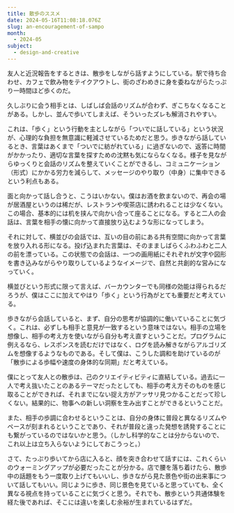 ```yaml
---
title: 散歩のススメ
date: 2024-05-16T11:08:18.076Z
slug: an-encouragement-of-sampo
month:
  - 2024-05
subject:
  - design-and-creative
---
```

友人と近況報告をするときは、散歩をしながら話すようにしている。駅で待ち合わせ、カフェで飲み物をテイクアウトし、街のざわめきに身を委ねながらたっぷり一時間ほど歩くのだ。

久しぶりに会う相手とは、しばしば会話のリズムが合わず、ぎこちなくなることがある。しかし、並んで歩いてしまえば、そういったズレも解消されやすい。

これは、「歩く」という行動を主としながら「ついでに話している」という状況が、心理的な負担を無意識に軽減させているためだと思う。歩きながら話しているとき、言葉はあくまで「ついでに紡がれている」に過ぎないので、返答に時間がかかったり、適切な言葉を探すための沈黙も気にならなくなる。様子を見ながらゆっくりと会話のリズムを整えていくことができるし、コミュニケーション（形式）にかかる労力を減らして、メッセージのやり取り（中身）に集中できるという利点もある。

面と向かって話し合うと、こうはいかない。僕はお酒を飲まないので、再会の場が居酒屋というのは稀だが、レストランや喫茶店に誘われることは少なくない。この場合、基本的には机を挟んで向かい合って座ることになる。すると二人の会話は、言葉を相手の懐に向かって直接放り込むような形になってしまう。

それに対して、横並びの会話では、互いの目の前にある共有空間に向かって言葉を放り入れる形になる。投げ込まれた言葉は、そのまましばらくふわふわと二人の前を漂っている。この状態での会話は、一つの画用紙にそれぞれが文字や図形を書き込みながらやり取りしているようなイメージで、自然と共創的な営みになっていく。

横並びという形式に限って言えば、バーカウンターでも同様の効能は得られるだろうが、僕はここに加えてやはり「歩く」という行為がとても重要だと考えている。

歩きながら会話していると、まず、自分の思考が協調的に働いていることに気づく。これは、必ずしも相手と意見が一致するという意味ではない。相手の立場を想像し、相手の考え方を使いながら自分も考え直すということだ。プログラムに例えるなら、レスポンスを読むだけではなく、ログを読み解きながらアルゴリズムを想像するようなものである。そして僕は、こうした調和を助けているのが「散歩による歩幅や速度の身体的な同期」だと考えている。

僕にとって友人との散歩は、己のクリエイティビティに直結している。過去に一人で考え抜いたことのあるテーマだったとしても、相手の考え方そのものを感じ取ることができれば、それまでにない捉え方がアッサリ見つかることだって珍しくない。結果的に、物事への新しい洞察を生み出すことができるということだ。

また、相手の歩調に合わせるということは、自分の身体に普段と異なるリズムやペースが刻まれるということであり、それが普段と違った発想を誘発することにも繋がっているのではないかと思う。（しかし科学的なことは分からないので、これ以上は立ち入らないようにしておこうっと。）

さて、たっぷり歩いてから店に入ると、顔を突き合わせて話すには、これくらいのウォーミングアップが必要だったことが分かる。店で腰を落ち着けたら、散歩中の話題をもう一度取り上げてもいいし、歩きながら見た景色や街の出来事について話してもいい。同じように歩き、同じ景色を見ていると思っていても、全く異なる視点を持っていることに気づくと思う。それでも、散歩という共通体験を経た後であれば、そこには違いを楽しむ余裕が生まれているはずだ。